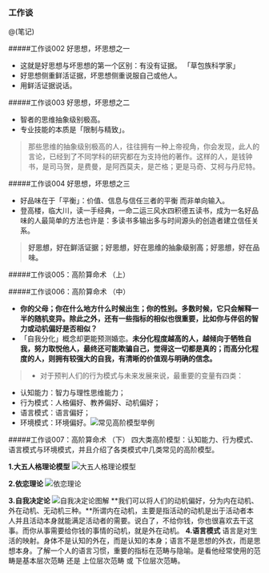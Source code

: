 ### 工作谈

@(笔记)

#####工作谈002 好思想，坏思想之一
- 这就是好思想与坏思想的第一个区别：有没有证据。 「草包族科学家」
- 好思想侧重鲜活证据，坏思想侧重说服自己或他人。
- 用鲜活证据说话。

#####工作谈003 好思想，坏思想之二
- 智者的思维抽象级别极高。
- 专业技能的本质是「限制与精致」。  
>那些思维的抽象级别极高的人，往往拥有一种上帝视角，你会发现，此人的言论，已经到了不同学科的研究都在为支持他的著作。这样的人，是钱钟书，是司马贺，是费曼，是阿西莫夫，是芒格；更是马奇、艾柯与丹尼特。

#####工作谈004 好思想，坏思想之三
- 好品味在于「平衡」：价值、信息与信任三者的平衡 而非单向输入。
- 登高楼，临大川，读一手经典，一命二运三风水四积德五读书，成为一名好品味的人最简单的方法也许是：多读书多输出多与时间源头的创造者建立信任关系。
> __好思想，好在鲜活证据；好思想，好在思维的抽象级别高；好思想，好在品味。__  

#####工作谈005：高阶算命术 （上）  

#####工作谈006：高阶算命术 （中）
- **你的父母；你在什么地方什么时候出生；你的性别。**多数时候，它只会解释一半的随机变异。除此之外，还有一些指标的相似也很重要，比如**你与伴侣的智力或动机偏好是否相似？**
- 「自我分化」概念却更能预测婚恋。**未分化程度越高的人，越倾向于牺牲自我，努力取悦他人，最终还可能欺骗自己，觉得这一切都是真的；而高分化程度的人，则拥有较强大的自我，有清晰的价值观与明确的信念。**
> - 对于预判人们的行为模式与未来发展来说，最重要的变量有四类：
- 认知能力：智力与理性思维能力；
- 行为模式：人格偏好、教养偏好、动机偏好；
- 语言模式：语言偏好；
- 环境模式：环境偏好。![常见高阶模型举例](http://mmbiz.qpic.cn/mmbiz/l3Oo0icr0VH0upgWAXQD05liaFSqmK738pFDKOldsXxhDh27iaTaCcUw9QIiajQSPI8LnRMges2VAiaF0iauGPibAQEYg/640?wx_fmt=jpeg&tp=webp&wxfrom=5&wx_lazy=1)
  
#####工作谈007：高阶算命术 （下）
四大类高阶模型：认知能力、行为模式、语言模式与环境模式，并且介绍了各类模式中几类常见的高阶模型。

**1.大五人格理论模型**
![大五人格理论模型](http://mmbiz.qpic.cn/mmbiz/l3Oo0icr0VH2P3uG326af5nW1S39rSK1EEqAPO2uhlKXkrur8OaiaUaDiaz7t6NSm3P0c48xkjXzBtmvlrhIzJJ5A/640?wx_fmt=jpeg&tp=webp&wxfrom=5&wx_lazy=1)
  
**2.依恋理论**
![依恋理论](http://mmbiz.qpic.cn/mmbiz/l3Oo0icr0VH2P3uG326af5nW1S39rSK1EJUyen12RWedOFdriblxiapnUXSQcsC4aykTzrHnTmV4DD2AYqLf8YHMg/640?wx_fmt=jpeg&tp=webp&wxfrom=5&wx_lazy=1)

**3.自我决定论**
![自我决定论图解](http://mmbiz.qpic.cn/mmbiz/l3Oo0icr0VH2P3uG326af5nW1S39rSK1E8U5MdGiaMS0xOyd8bCbSMoias3F5eUJRNBOAxrw9j9vwSr3rvs9nqQWA/640?wx_fmt=jpeg&tp=webp&wxfrom=5&wx_lazy=1)
**我们可以将人们的动机偏好，分为内在动机、外在动机、无动机三种。**所谓内在动机，主要是指活动的动机是出于活动者本人并且活动本身就能满足活动者的需要。说白了，不给你钱，你也很喜欢去干这事。而你从事需要给你钱的事情的动机，就是外在动机。
**4.语言模式**
语言是对生活的映射。身体不是认知的外在，而是认知的本身；语言不是思想的外衣，而是思想本身。了解一个人的语言习惯，重要的指标在范畴与隐喻。是看他经常使用的范畴是基本层次范畴 还是 上位层次范畴 或 下位层次范畴。


